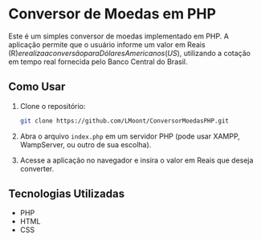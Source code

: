 # Conversor de Moedas em PHP

Este é um simples conversor de moedas implementado em PHP. A aplicação permite que o usuário informe um valor em Reais (R$) e realiza a conversão para Dólares Americanos (US$), utilizando a cotação em tempo real fornecida pelo Banco Central do Brasil.

## Como Usar

1. Clone o repositório:

    ```bash
    git clone https://github.com/LMoont/ConversorMoedasPHP.git
    ```

2. Abra o arquivo `index.php` em um servidor PHP (pode usar XAMPP, WampServer, ou outro de sua escolha).

3. Acesse a aplicação no navegador e insira o valor em Reais que deseja converter.

## Tecnologias Utilizadas

- PHP
- HTML
- CSS
